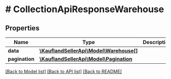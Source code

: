# # CollectionApiResponseWarehouse

## Properties

Name | Type | Description | Notes
------------ | ------------- | ------------- | -------------
**data** | [**\KauflandSellerApi\Model\Warehouse[]**](Warehouse.md) |  |
**pagination** | [**\KauflandSellerApi\Model\Pagination**](Pagination.md) |  | [optional]

[[Back to Model list]](../../README.md#models) [[Back to API list]](../../README.md#endpoints) [[Back to README]](../../README.md)
